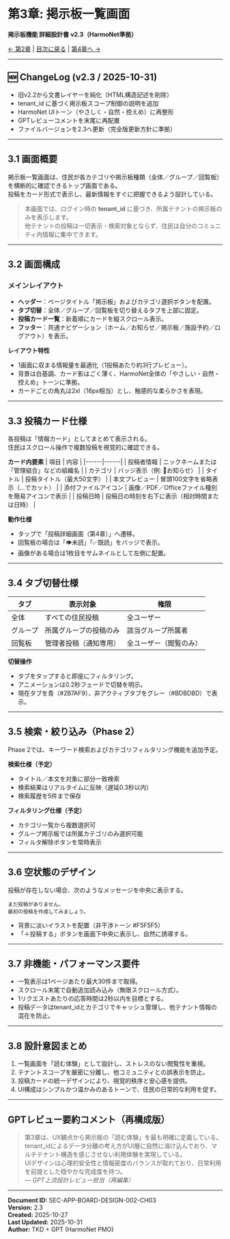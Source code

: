 # 第3章: 掲示板一覧画面
**掲示板機能 詳細設計書 v2.3（HarmoNet準拠）**

[← 第2章](board-design-ch02_v2.1.md) | [目次に戻る](board-design-ch00-index_v2.0.md) | [第4章へ →](board-design-ch04_v2.1.md)

---

## 🆕 ChangeLog (v2.3 / 2025-10-31)
- 旧v2.2から文書レイヤーを純化（HTML構造記述を削除）  
- tenant_id に基づく掲示板スコープ制御の説明を追加  
- HarmoNet UIトーン（やさしく・自然・控えめ）に再整形  
- GPTレビューコメントを末尾に再配置  
- ファイルバージョンを2.3へ更新（完全版更新方針に準拠）  

---

## 3.1 画面概要

掲示板一覧画面は、住民が各カテゴリや掲示板種類（全体／グループ／回覧板）を横断的に確認できるトップ画面である。  
投稿をカード形式で表示し、最新情報をすぐに把握できるよう設計している。

> 本画面では、ログイン時の **tenant_id** に基づき、所属テナントの掲示板のみを表示します。  
> 他テナントの投稿は一切表示・検索対象とならず、住民は自分のコミュニティ内情報に集中できます。  

---

## 3.2 画面構成

### メインレイアウト

- **ヘッダー**：ページタイトル「掲示板」およびカテゴリ選択ボタンを配置。  
- **タブ切替**：全体／グループ／回覧板を切り替えるタブを上部に固定。  
- **投稿カード一覧**：新着順にカードを縦スクロール表示。  
- **フッター**：共通ナビゲーション（ホーム／お知らせ／掲示板／施設予約／ログアウト）を表示。  

**レイアウト特性**
- 1画面に収まる情報量を最適化（1投稿あたり約3行プレビュー）。  
- 背景は白基調、カード影はごく薄く、HarmoNet全体の「やさしい・自然・控えめ」トーンに準拠。  
- カードごとの角丸は2xl（16px相当）とし、触感的な柔らかさを表現。  

---

## 3.3 投稿カード仕様

各投稿は「情報カード」としてまとめて表示される。  
住民はスクロール操作で複数投稿を視覚的に確認できる。

**カード内要素**
| 項目 | 内容 |
|------|------|
| 投稿者情報 | ニックネームまたは「管理組合」などの組織名 |
| カテゴリ | バッジ表示（例: 📣お知らせ） |
| タイトル | 投稿タイトル（最大50文字） |
| 本文プレビュー | 冒頭100文字を省略表示（...でカット） |
| 添付ファイルアイコン | 画像／PDF／Officeファイル種別を簡易アイコンで表示 |
| 投稿日時 | 投稿日の時刻を右下に表示（相対時間または日時） |

**動作仕様**
- タップで「投稿詳細画面（第4章）」へ遷移。  
- 回覧板の場合は「👁未読」「✅既読」をバッジで表示。  
- 画像がある場合は1枚目をサムネイルとして左側に配置。  

---

## 3.4 タブ切替仕様

| タブ | 表示対象 | 権限 |
|------|-----------|------|
| 全体 | すべての住民投稿 | 全ユーザー |
| グループ | 所属グループの投稿のみ | 該当グループ所属者 |
| 回覧板 | 管理者投稿（通知専用） | 全ユーザー（閲覧のみ） |

**切替操作**
- タブをタップすると即座にフィルタリング。  
- アニメーションは0.2秒フェードで切替を明示。  
- 現在タブを青（#2B7AF9）、非アクティブタブをグレー（#BDBDBD）で表示。  

---

## 3.5 検索・絞り込み（Phase 2）

Phase 2では、キーワード検索およびカテゴリフィルタリング機能を追加予定。  

**検索仕様（予定）**
- タイトル／本文を対象に部分一致検索  
- 検索結果はリアルタイムに反映（遅延0.3秒以内）  
- 検索履歴を5件まで保存  

**フィルタリング仕様（予定）**
- カテゴリ一覧から複数選択可  
- グループ掲示板では所属カテゴリのみ選択可能  
- フィルタ解除ボタンを常時表示  

---

## 3.6 空状態のデザイン

投稿が存在しない場合、次のようなメッセージを中央に表示する。

```
まだ投稿がありません。
最初の投稿を作成してみましょう。
```

- 背景に淡いイラストを配置（非干渉トーン #F5F5F5）  
- 「＋投稿する」ボタンを画面下中央に表示し、自然に誘導する。  

---

## 3.7 非機能・パフォーマンス要件

- 一覧表示は1ページあたり最大30件まで取得。  
- スクロール末尾で自動追加読み込み（無限スクロール方式）。  
- 1リクエストあたりの応答時間は2秒以内を目標とする。  
- 投稿データはtenant_idとカテゴリでキャッシュ管理し、他テナント情報の混在を防止。  

---

## 3.8 設計意図まとめ

1. 一覧画面を「読む体験」として設計し、ストレスのない閲覧性を重視。  
2. テナントスコープを厳密に分離し、他コミュニティとの誤表示を防止。  
3. 投稿カードの統一デザインにより、視覚的秩序と安心感を提供。  
4. UI構成はシンプルかつ温かみのあるトーンで、住民の日常的な利用を促す。  

---

## GPTレビュー要約コメント（再構成版）

> 第3章は、UX観点から掲示板の「読む体験」を最も明確に定義している。  
> tenant_idによるデータ分離の考え方がUI層に自然に溶け込んでおり、マルチテナント構造を感じさせない利用体験を実現している。  
> UIデザインは心理的安全性と情報密度のバランスが取れており、日常利用を前提とした穏やかな完成度を持つ。  
> — *GPT上流設計レビュー担当（再編集）*  

---

**Document ID:** SEC-APP-BOARD-DESIGN-002-CH03  
**Version:** 2.3  
**Created:** 2025-10-27  
**Last Updated:** 2025-10-31  
**Author:** TKD + GPT (HarmoNet PMO)  

